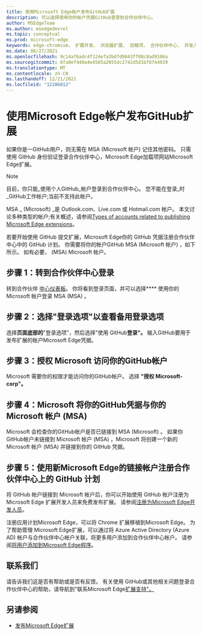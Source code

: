 ```yaml
---
title: 使用Microsoft Edge帐户发布GitHub扩展
description: 可以选择使用你的帐户凭据GitHub登录到合作伙伴中心。
author: MSEdgeTeam
ms.author: msedgedevrel
ms.topic: conceptual
ms.prod: microsoft-edge
keywords: edge-chromium， 扩展开发， 浏览器扩展， 加载项， 合作伙伴中心， 开发人员
ms.date: 08/27/2021
ms.openlocfilehash: 9c14af6adc4f124efa3bd7d9843ff08c8ad9106a
ms.sourcegitcommit: 6fa0ef440a4e4565a2055dc2742d5d1bf8744939
ms.translationtype: MT
ms.contentlocale: zh-CN
ms.lasthandoff: 12/21/2021
ms.locfileid: "12286812"
---
```

# <a name="publish-microsoft-edge-extensions-by-using-a-github-account"></a>使用Microsoft Edge帐户发布GitHub扩展

如果你是一GitHub用户，则无需在 MSA (Microsoft 帐户) 记住其他密码。  只需使用 GitHub 身份验证登录合作伙伴中心，Microsoft Edge加载项网站Microsoft Edge扩展。

> [!NOTE]
> 目前，你只能_使用个人GitHub_帐户登录到合作伙伴中心。  您不能在登录_时_GitHub工作帐户;当前不支持此帐户。

MSA _ (Microsoft) _是 Outlook.com、Live.com 或 Hotmail.com 帐户。  本文讨论多种类型的帐户;有关概述，请参阅[Types of accounts related to publishing Microsoft Edge extensions](create-dev-account.md#types-of-accounts-related-to-publishing-microsoft-edge-extensions)。

若要开始使用 GitHub 提交扩展，Microsoft Edge你的 GitHub 凭据注册合作伙伴中心中的 GitHub 计划。  你需要将你的帐户GitHub MSA (Microsoft 帐户) ，如下所示。  如有必要， (MSA) Microsoft 帐户。


<!-- ====================================================================== -->
## <a name="step-1-go-to-partner-center-to-sign-in"></a>步骤 1：转到合作伙伴中心登录

转到合作伙伴 [中心仪表板](https://partner.microsoft.com/dashboard/microsoftedge/overview)。  你将看到登录页面，并可以选择**** 使用你的 Microsoft 帐户登录 MSA (MSA) 。


<!-- ====================================================================== -->
## <a name="step-2-select-sign-in-options-to-view-alternative-sign-in-options"></a>步骤 2：选择"登录选项"以查看备用登录选项

选择**页面底部的**"登录选项"，然后选择"使用 GitHub**登录"。**  输入GitHub要用于发布扩展的帐户Microsoft Edge凭据。


<!-- ====================================================================== -->
## <a name="step-3-authorize-microsoft-to-access-your-github-account"></a>步骤 3：授权 Microsoft 访问你的GitHub帐户

Microsoft 需要你的权限才能访问你的GitHub帐户。  选择 **"授权 Microsoft-corp"。**


<!-- ====================================================================== -->
## <a name="step-4-microsoft-links-your-github-credentials-with-your-microsoft-account-msa"></a>步骤 4：Microsoft 将你的GitHub凭据与你的 Microsoft 帐户 (MSA) 

Microsoft 会检查你的GitHub帐户是否已链接到 MSA (Microsoft) 。  如果你GitHub帐户未链接到 Microsoft 帐户 (MSA) ，Microsoft 将创建一个新的 Microsoft 帐户 (MSA) 并链接到你的 GitHub 凭据。


<!-- ====================================================================== -->
## <a name="step-5-register-for-microsoft-edge-program-on-partner-center-using-the-newly-linked-github-account"></a>步骤 5：使用新Microsoft Edge的链接帐户注册合作伙伴中心上的 GitHub 计划

将 GitHub 帐户链接到 Microsoft 帐户后，你可以开始使用 GitHub 帐户注册为 Microsoft Edge 扩展开发人员来免费发布扩展。  请参阅[注册为Microsoft Edge开发人员](create-dev-account.md)。

注册应用计划Microsoft Edge，可以将 Chrome 扩展移植到Microsoft Edge。  为了帮助管理 Microsoft Edge扩展，可以通过将 Azure Active Directory (Azure AD) 帐户与合作伙伴中心帐户关联，将更多用户添加到合作伙伴中心帐户。  请参阅[将用户添加到Microsoft Edge程序](aad-account.md)。


<!-- ====================================================================== -->
## <a name="contact-us"></a>联系我们

请告诉我们这是否有帮助或是否有反馈。  有关使用 GitHub或其他相关问题登录合作伙伴中心的帮助，请导航到"联系Microsoft Edge[扩展支持"。](contact-extensions-team.md)


<!-- ====================================================================== -->
## <a name="see-also"></a>另请参阅

*  [发布Microsoft Edge扩展](publish-extension.md)
